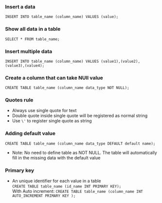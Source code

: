 ### Insert a data 
```INSERT INTO table_name (column_name) VALUES (value);```
### Show all data in a table
```SELECT * FROM table_name;```
### Insert multiple data 
```INSERT INTO table_name (column_name) VALUES (value1),(value2),(value3),(value4);```
### Create a column that can take NUll value
```CREATE TABLE table_name (column_name data_type NOT NULL);```
### Quotes rule
* Always use single quote for text 
* Double quote inside single quote will be registered as normal string
* Use ```\'``` to register single quote as string
### Adding default value
```CREATE TABLE table_name (column_name data_type DEFAULT default name); ```
* Note: No need to define table as NOT NULL. 
The table will automatically fill in the missing data with the default value
### Primary key
* An unique identifier for each value in a table\
```CREATE TABLE table_name (id_name INT PRIMARY KEY);```\
With Auto increment: ```CREATE TABLE table_name (column_name INT AUTO_INCREMENT PRIMARY KEY );```